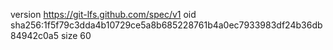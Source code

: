 version https://git-lfs.github.com/spec/v1
oid sha256:1f5f79c3dda4b10729ce5a8b685228761b4a0ec7933983df24b36db84942c0a5
size 60

